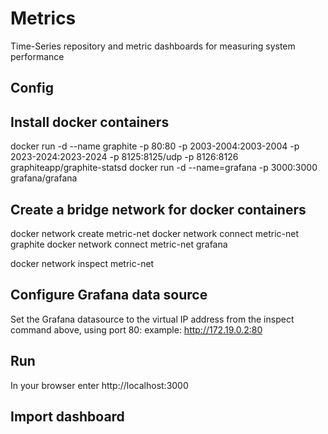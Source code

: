 # Metrics
Time-Series repository and metric dashboards for measuring system performance

## Config
Install docker containers
-------------------------
docker run -d --name graphite -p 80:80 -p 2003-2004:2003-2004 -p 2023-2024:2023-2024 -p 8125:8125/udp -p 8126:8126 graphiteapp/graphite-statsd
docker run -d --name=grafana -p 3000:3000 grafana/grafana

Create a bridge network for docker containers
--------------------------------------------
docker network create metric-net
docker network connect metric-net graphite
docker network connect metric-net grafana

docker network inspect metric-net

Configure Grafana data source
-----------------------------
Set the Grafana datasource to the virtual IP address from the inspect command above, using port 80:
example: http://172.19.0.2:80 

## Run
In your browser enter http://localhost:3000

Import dashboard
----------------
